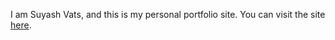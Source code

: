 I am Suyash Vats, and this is my personal portfolio site. You can visit the site [here](https://suyash-vats-portfolio.netlify.app/).
